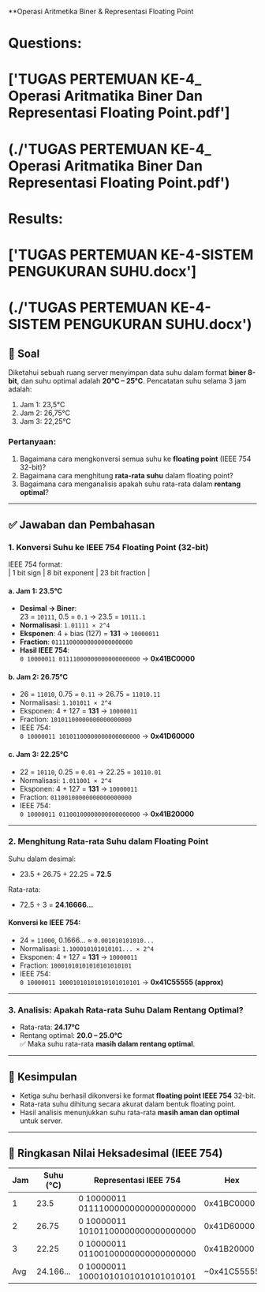 **Operasi Aritmetika Biner & Representasi Floating Point  
# Questions:
# ['TUGAS PERTEMUAN KE-4_ Operasi Aritmatika Biner Dan Representasi Floating Point.pdf']
# (./'TUGAS PERTEMUAN KE-4_ Operasi Aritmatika Biner Dan Representasi Floating Point.pdf')
# Results:
# ['TUGAS PERTEMUAN KE-4-SISTEM PENGUKURAN SUHU.docx']
# (./'TUGAS PERTEMUAN KE-4-SISTEM PENGUKURAN SUHU.docx')

## 📌 Soal

Diketahui sebuah ruang server menyimpan data suhu dalam format **biner 8-bit**, dan suhu optimal adalah **20°C – 25°C**. Pencatatan suhu selama 3 jam adalah:

1. Jam 1: 23,5°C  
2. Jam 2: 26,75°C  
3. Jam 3: 22,25°C

### Pertanyaan:
1. Bagaimana cara mengkonversi semua suhu ke **floating point** (IEEE 754 32-bit)?  
2. Bagaimana cara menghitung **rata-rata suhu** dalam floating point?  
3. Bagaimana cara menganalisis apakah suhu rata-rata dalam **rentang optimal**?

---

## ✅ Jawaban dan Pembahasan

### 1. Konversi Suhu ke IEEE 754 Floating Point (32-bit)

IEEE 754 format:  
| 1 bit sign | 8 bit exponent | 23 bit fraction |

#### a. Jam 1: 23.5°C  
- **Desimal → Biner**:  
  23 = `10111`, 0.5 = `0.1` → 23.5 = `10111.1`  
- **Normalisasi**: `1.01111 × 2^4`  
- **Eksponen**: 4 + bias (127) = **131** → `10000011`  
- **Fraction**: `01111000000000000000000`  
- **Hasil IEEE 754**:  
  `0 10000011 01111000000000000000000` → **0x41BC0000**

#### b. Jam 2: 26.75°C  
- 26 = `11010`, 0.75 = `0.11` → 26.75 = `11010.11`  
- Normalisasi: `1.101011 × 2^4`  
- Eksponen: 4 + 127 = **131** → `10000011`  
- Fraction: `10101100000000000000000`  
- IEEE 754:  
  `0 10000011 10101100000000000000000` → **0x41D60000**

#### c. Jam 3: 22.25°C  
- 22 = `10110`, 0.25 = `0.01` → 22.25 = `10110.01`  
- Normalisasi: `1.011001 × 2^4`  
- Eksponen: 4 + 127 = **131** → `10000011`  
- Fraction: `01100100000000000000000`  
- IEEE 754:  
  `0 10000011 01100100000000000000000` → **0x41B20000**

---

### 2. Menghitung Rata-rata Suhu dalam Floating Point

Suhu dalam desimal:
- 23.5 + 26.75 + 22.25 = **72.5**

Rata-rata:
- 72.5 ÷ 3 = **24.16666...**

#### Konversi ke IEEE 754:
- 24 = `11000`, 0.1666... ≈ `0.001010101010...`  
- Normalisasi: `1.100010101010101... × 2^4`  
- Eksponen: 4 + 127 = **131** → `10000011`  
- Fraction: `10001010101010101010101`  
- IEEE 754:  
  `0 10000011 10001010101010101010101` → **0x41C55555 (approx)**

---

### 3. Analisis: Apakah Rata-rata Suhu Dalam Rentang Optimal?

- Rata-rata: **24.17°C**  
- Rentang optimal: **20.0 – 25.0°C**  
✅ Maka suhu rata-rata **masih dalam rentang optimal**.

---

## 📎 Kesimpulan

- Ketiga suhu berhasil dikonversi ke format **floating point IEEE 754** 32-bit.
- Rata-rata suhu dihitung secara akurat dalam bentuk floating point.
- Hasil analisis menunjukkan suhu rata-rata **masih aman dan optimal** untuk server.

---

## 🔢 Ringkasan Nilai Heksadesimal (IEEE 754)
| Jam | Suhu (°C) |        Representasi IEEE 754       |     Hex     |
|-----|-----------|------------------------------------|-------------|
| 1   | 23.5      | 0 10000011 01111000000000000000000 | 0x41BC0000  |
| 2   | 26.75     | 0 10000011 10101100000000000000000 | 0x41D60000  |
| 3   | 22.25     | 0 10000011 01100100000000000000000 | 0x41B20000  |
| Avg | 24.166... | 0 10000011 10001010101010101010101 | ~0x41C55555 |


